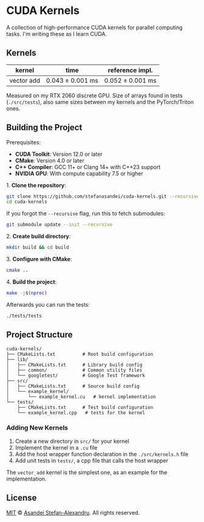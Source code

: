 # CUDA Kernels

A collection of high-performance CUDA kernels for parallel computing tasks. I'm writing these as I learn CUDA.

## Kernels

| kernel     | time             | reference impl.  |
|------------|------------------|------------------|
| vector add | 0.043 ± 0.001 ms | 0.052 ± 0.001 ms |

Measured on my RTX 2060 discrete GPU. Size of arrays found in tests (`./src/tests`), also same sizes between my kernels
and the PyTorch/Triton ones.

## Building the Project

Prerequisites:

- **CUDA Toolkit**: Version 12.0 or later
- **CMake**: Version 4.0 or later
- **C++ Compiler**: GCC 11+ or Clang 14+ with C++23 support
- **NVIDIA GPU**: With compute capability 7.5 or higher

1\. **Clone the repository**:

   ```bash
   git clone https://github.com/stefanasandei/cuda-kernels.git --recursive
   cd cuda-kernels
   ```

If you forgot the `--recursive` flag, run this to fetch submodules:

   ```bash
   git submodule update --init --recursive
   ```

2\. **Create build directory**:

   ```bash
   mkdir build && cd build
   ```

3\. **Configure with CMake**:

   ```bash
   cmake ..
   ```

4\. **Build the project**:

   ```bash
   make -j$(nproc)
   ```

Afterwards you can run the tests:

```bash
./tests/tests
```

## Project Structure

```
cuda-kernels/
├── CMakeLists.txt          # Root build configuration
├── lib/
│   ├── CMakeLists.txt      # Library build config
│   ├── common/             # Common utility files
│   └── googletest/         # Google Test framework
├── src/
│   ├── CMakeLists.txt      # Source build config
│   └── example_kernel/
│       └── example_kernel.cu   # kernel implementation
└── tests/
    ├── CMakeLists.txt      # Test build configuration
    └── example_kernel.cpp   # tests for the kernel
```

### Adding New Kernels

1. Create a new directory in `src/` for your kernel
2. Implement the kernel in a `.cu` file
3. Add the host wrapper function declaration in the `./src/kernels.h` file
4. Add unit tests in `tests/`, a cpp file that calls the host wrapper

The `vector_add` kernel is the simplest one, as an example for the implementation.

## License

[MIT](LICENSE) © [Asandei Stefan-Alexandru](https://asandei.com). All rights reserved.
